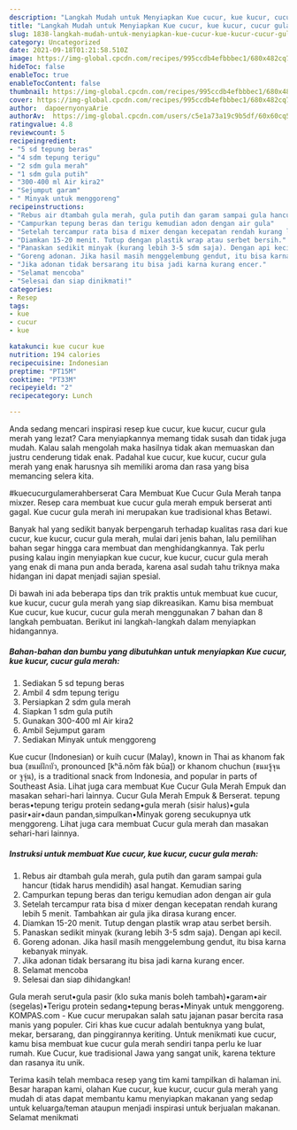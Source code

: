 ```yaml
---
description: "Langkah Mudah untuk Menyiapkan Kue cucur, kue kucur, cucur gula merah, Bisa Manjain Lidah"
title: "Langkah Mudah untuk Menyiapkan Kue cucur, kue kucur, cucur gula merah, Bisa Manjain Lidah"
slug: 1838-langkah-mudah-untuk-menyiapkan-kue-cucur-kue-kucur-cucur-gula-merah-bisa-manjain-lidah
category: Uncategorized
date: 2021-09-18T01:21:58.510Z
image: https://img-global.cpcdn.com/recipes/995ccdb4efbbbec1/680x482cq70/kue-cucur-kue-kucur-cucur-gula-merah-foto-resep-utama.jpg
hideToc: false
enableToc: true
enableTocContent: false
thumbnail: https://img-global.cpcdn.com/recipes/995ccdb4efbbbec1/680x482cq70/kue-cucur-kue-kucur-cucur-gula-merah-foto-resep-utama.jpg
cover: https://img-global.cpcdn.com/recipes/995ccdb4efbbbec1/680x482cq70/kue-cucur-kue-kucur-cucur-gula-merah-foto-resep-utama.jpg
author:  dapoernyonyaArie
authorAv:  https://img-global.cpcdn.com/users/c5e1a73a19c9b5df/60x60cq50/avatar.jpg
ratingvalue: 4.8
reviewcount: 5
recipeingredient:
- "5 sd tepung beras"
- "4 sdm tepung terigu"
- "2 sdm gula merah"
- "1 sdm gula putih"
- "300-400 ml Air kira2"
- "Sejumput garam"
- " Minyak untuk menggoreng"
recipeinstructions:
- "Rebus air dtambah gula merah, gula putih dan garam sampai gula hancur (tidak harus mendidih) asal hangat. Kemudian saring"
- "Campurkan tepung beras dan terigu kemudian adon dengan air gula"
- "Setelah tercampur rata bisa d mixer dengan kecepatan rendah kurang lebih 5 menit. Tambahkan air gula jika dirasa kurang encer."
- "Diamkan 15-20 menit. Tutup dengan plastik wrap atau serbet bersih."
- "Panaskan sedikit minyak (kurang lebih 3-5 sdm saja). Dengan api kecil."
- "Goreng adonan. Jika hasil masih menggelembung gendut, itu bisa karna kebanyak minyak."
- "Jika adonan tidak bersarang itu bisa jadi karna kurang encer."
- "Selamat mencoba"
- "Selesai dan siap dinikmati!"
categories:
- Resep
tags:
- kue
- cucur
- kue

katakunci: kue cucur kue 
nutrition: 194 calories
recipecuisine: Indonesian
preptime: "PT15M"
cooktime: "PT33M"
recipeyield: "2"
recipecategory: Lunch

---
```



Anda sedang mencari inspirasi resep kue cucur, kue kucur, cucur gula merah yang lezat? Cara menyiapkannya memang tidak susah dan tidak juga mudah. Kalau salah mengolah maka hasilnya tidak akan memuaskan dan justru cenderung tidak enak. Padahal kue cucur, kue kucur, cucur gula merah yang enak harusnya sih memiliki aroma dan rasa yang bisa memancing selera kita.


#kuecucurgulamerahberserat Cara Membuat Kue Cucur Gula Merah tanpa mixzer. Resep cara membuat kue cucur gula merah empuk berserat anti gagal. Kue cucur gula merah ini merupakan kue tradisional khas Betawi.

Banyak hal yang sedikit banyak berpengaruh terhadap kualitas rasa dari kue cucur, kue kucur, cucur gula merah, mulai dari jenis bahan, lalu pemilihan bahan segar hingga cara membuat dan menghidangkannya. Tak perlu pusing kalau ingin menyiapkan kue cucur, kue kucur, cucur gula merah yang enak di mana pun anda berada, karena asal sudah tahu triknya maka hidangan ini dapat menjadi sajian spesial.


Di bawah ini ada beberapa tips dan trik praktis untuk membuat kue cucur, kue kucur, cucur gula merah yang siap dikreasikan. Kamu bisa membuat Kue cucur, kue kucur, cucur gula merah menggunakan 7 bahan dan 8 langkah pembuatan. Berikut ini langkah-langkah dalam menyiapkan hidangannya.

<!--inarticleads1-->

##### Bahan-bahan dan bumbu yang dibutuhkan untuk menyiapkan Kue cucur, kue kucur, cucur gula merah:

1. Sediakan 5 sd tepung beras
1. Ambil 4 sdm tepung terigu
1. Persiapkan 2 sdm gula merah
1. Siapkan 1 sdm gula putih
1. Gunakan 300-400 ml Air kira2
1. Ambil Sejumput garam
1. Sediakan  Minyak untuk menggoreng


Kue cucur (Indonesian) or kuih cucur (Malay), known in Thai as khanom fak bua (ขนมฝักบัว, pronounced [kʰā.nǒm fàk būa]) or khanom chuchun (ขนมจู้จุน or จูจุ่น), is a traditional snack from Indonesia, and popular in parts of Southeast Asia. Lihat juga cara membuat Kue Cucur Gula Merah Empuk dan masakan sehari-hari lainnya. Cucur Gula Merah Empuk &amp; Berserat. tepung beras•tepung terigu protein sedang•gula merah (sisir halus)•gula pasir•air•daun pandan,simpulkan•Minyak goreng secukupnya utk menggoreng. Lihat juga cara membuat Cucur gula merah dan masakan sehari-hari lainnya. 

<!--inarticleads2-->

##### Instruksi untuk membuat Kue cucur, kue kucur, cucur gula merah:

1. Rebus air dtambah gula merah, gula putih dan garam sampai gula hancur (tidak harus mendidih) asal hangat. Kemudian saring
1. Campurkan tepung beras dan terigu kemudian adon dengan air gula
1. Setelah tercampur rata bisa d mixer dengan kecepatan rendah kurang lebih 5 menit. Tambahkan air gula jika dirasa kurang encer.
1. Diamkan 15-20 menit. Tutup dengan plastik wrap atau serbet bersih.
1. Panaskan sedikit minyak (kurang lebih 3-5 sdm saja). Dengan api kecil.
1. Goreng adonan. Jika hasil masih menggelembung gendut, itu bisa karna kebanyak minyak.
1. Jika adonan tidak bersarang itu bisa jadi karna kurang encer.
1. Selamat mencoba
1. Selesai dan siap dihidangkan!

Gula merah serut•gula pasir (klo suka manis boleh tambah)•garam•air (segelas)•Terigu protein sedang•tepung beras•Minyak untuk menggoreng. KOMPAS.com - Kue cucur merupakan salah satu jajanan pasar bercita rasa manis yang populer. Ciri khas kue cucur adalah bentuknya yang bulat, mekar, bersarang, dan pinggirannya keriting. Untuk menikmati kue cucur, kamu bisa membuat kue cucur gula merah sendiri tanpa perlu ke luar rumah. Kue Cucur, kue tradisional Jawa yang sangat unik, karena tekture dan rasanya itu unik. 

Terima kasih telah membaca resep yang tim kami tampilkan di halaman ini. Besar harapan kami, olahan Kue cucur, kue kucur, cucur gula merah yang mudah di atas dapat membantu kamu menyiapkan makanan yang sedap untuk keluarga/teman ataupun menjadi inspirasi untuk berjualan makanan. Selamat menikmati
